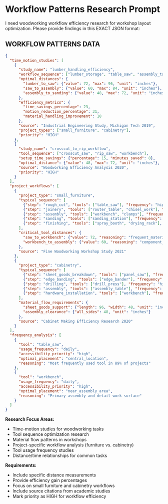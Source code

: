 # Workflow Patterns Research Prompt

I need woodworking workflow efficiency research for workshop layout optimization. Please provide findings in this EXACT JSON format:

## WORKFLOW PATTERNS DATA

```json
{
  "time_motion_studies": [
    {
      "study_name": "lumber_handling_efficiency",
      "workflow_sequence": ["lumber_storage", "table_saw", "assembly_table", "sanding_station"],
      "optimal_distances": {
        "lumber_to_saw": {"value": 72, "max": 96, "unit": "inches"},
        "saw_to_assembly": {"value": 60, "max": 84, "unit": "inches"},
        "assembly_to_sanding": {"value": 48, "max": 72, "unit": "inches"}
      },
      "efficiency_metrics": {
        "time_savings_percentage": 23,
        "motion_reduction_percentage": 31,
        "material_handling_improvement": 18
      },
      "source": "Industrial Engineering Study, Michigan Tech 2019",
      "project_types": ["small_furniture", "cabinetry"],
      "priority": "HIGH"
    },
    {
      "study_name": "crosscut_to_rip_workflow",
      "tool_sequence": ["crosscut_saw", "rip_saw", "workbench"],
      "setup_time_savings": {"percentage": 15, "minutes_saved": 8},
      "optimal_distance": {"value": 48, "max": 72, "unit": "inches"},
      "source": "Woodworking Efficiency Analysis 2020",
      "priority": "HIGH"
    }
  ],
  "project_workflows": [
    {
      "project_type": "small_furniture",
      "typical_sequence": [
        {"step": "rough_cut", "tools": ["table_saw"], "frequency": "high"},
        {"step": "joinery", "tools": ["router_table", "chisel_work"], "frequency": "medium"},
        {"step": "assembly", "tools": ["workbench", "clamps"], "frequency": "high"},
        {"step": "sanding", "tools": ["sanding_station"], "frequency": "medium"},
        {"step": "finishing", "tools": ["spray_booth", "drying_rack"], "frequency": "low"}
      ],
      "critical_tool_distances": {
        "saw_to_workbench": {"value": 72, "reasoning": "frequent_material_transfer"},
        "workbench_to_assembly": {"value": 60, "reasoning": "component_movement"}
      },
      "source": "Fine Woodworking Workshop Study 2021"
    },
    {
      "project_type": "cabinetry",
      "typical_sequence": [
        {"step": "sheet_goods_breakdown", "tools": ["panel_saw"], "frequency": "high"},
        {"step": "edge_banding", "tools": ["edge_bander"], "frequency": "high"},
        {"step": "drilling", "tools": ["drill_press"], "frequency": "high"},
        {"step": "assembly", "tools": ["assembly_table"], "frequency": "high"},
        {"step": "hardware_installation", "tools": ["workbench"], "frequency": "medium"}
      ],
      "material_flow_requirements": {
        "sheet_goods_support": {"length": 96, "width": 48, "unit": "inches"},
        "assembly_clearance": {"all_sides": 48, "unit": "inches"}
      },
      "source": "Cabinet Making Efficiency Research 2020"
    }
  ],
  "frequency_analysis": [
    {
      "tool": "table_saw",
      "usage_frequency": "daily",
      "accessibility_priority": "high",
      "optimal_placement": "central_location",
      "reasoning": "Most frequently used tool in 89% of projects"
    },
    {
      "tool": "workbench", 
      "usage_frequency": "daily",
      "accessibility_priority": "high",
      "optimal_placement": "near_assembly_area",
      "reasoning": "Primary assembly and detail work surface"
    }
  ]
}
```

**Research Focus Areas:**
- Time-motion studies for woodworking tasks
- Tool sequence optimization research
- Material flow patterns in workshops
- Project-specific workflow analysis (furniture vs. cabinetry)
- Tool usage frequency studies
- Distance/time relationships for common tasks

**Requirements:**
- Include specific distance measurements
- Provide efficiency gain percentages
- Focus on small furniture and cabinetry workflows
- Include source citations from academic studies
- Mark priority as HIGH for workflow efficiency